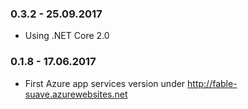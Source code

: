 ### 0.3.2 - 25.09.2017
* Using .NET Core 2.0

### 0.1.8 - 17.06.2017
* First Azure app services version under http://fable-suave.azurewebsites.net